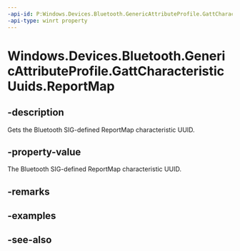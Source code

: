 ```yaml
---
-api-id: P:Windows.Devices.Bluetooth.GenericAttributeProfile.GattCharacteristicUuids.ReportMap
-api-type: winrt property
---
```


<!-- Property syntax
public System.Guid ReportMap { get; }
-->

# Windows.Devices.Bluetooth.GenericAttributeProfile.GattCharacteristicUuids.ReportMap

## -description
Gets the Bluetooth SIG-defined ReportMap characteristic UUID.

## -property-value
The Bluetooth SIG-defined ReportMap characteristic UUID.

## -remarks

## -examples

## -see-also
